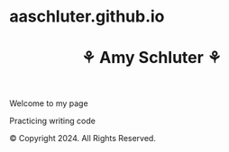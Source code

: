 # aaschluter.github.io
<!DOCTYPE html>
<html lang="en">
<head>
  <meta charset="utf-8">
</head>
<body>
  <header>
    <h1>&#9880; Amy Schluter &#9880;</h1>
  </header>
  <div id="intro">
    <p>Welcome to my page</p>
    <p>Practicing writing code</p>
  </div>
<footer>
  <p>&copy; Copyright 2024. All Rights Reserved.</p>
</footer>
</body>
</html>
  
